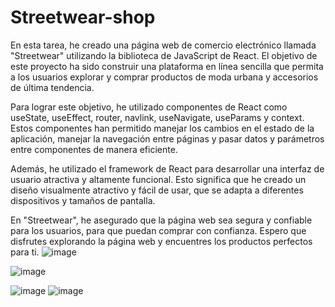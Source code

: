 # Streetwear-shop
En esta tarea, he creado una página web de comercio electrónico llamada "Streetwear" utilizando la biblioteca de JavaScript de React. El objetivo de este proyecto ha sido construir una plataforma en línea sencilla que permita a los usuarios explorar y comprar productos de moda urbana y accesorios de última tendencia.

Para lograr este objetivo, he utilizado componentes de React como useState, useEffect, router, navlink, useNavigate, useParams y context. Estos componentes han permitido manejar los cambios en el estado de la aplicación, manejar la navegación entre páginas y pasar datos y parámetros entre componentes de manera eficiente.

Además, he utilizado el framework de React para desarrollar una interfaz de usuario atractiva y altamente funcional. Esto significa que he creado un diseño visualmente atractivo y fácil de usar, que se adapta a diferentes dispositivos y tamaños de pantalla.

En "Streetwear", he asegurado que la página web sea segura y confiable para los usuarios, para que puedan comprar con confianza. Espero que disfrutes explorando la página web y encuentres los productos perfectos para ti.
![image](https://user-images.githubusercontent.com/113071563/228397181-38807e4d-adfa-4cc6-808d-1fe45a3728cb.png)

![image](https://user-images.githubusercontent.com/113071563/228395428-5b35d2cf-9e99-4cdd-871c-397dd381ba73.png)

![image](https://user-images.githubusercontent.com/113071563/228395469-9d1e5aad-f028-415a-94c7-513ee262d44f.png)
![image](https://user-images.githubusercontent.com/113071563/228395502-e2db51b3-144a-4190-b338-96e3b7004c9d.png)
